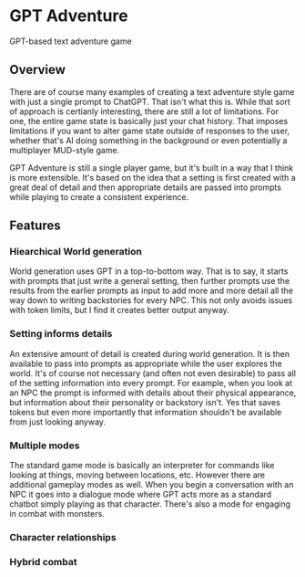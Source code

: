 # GPT Adventure
GPT-based text adventure game

## Overview
There are of course many examples of creating a text adventure style game with just a single prompt to ChatGPT.  That isn't what this is.
While that sort of approach is certianly interesting, there are still a lot of limitations.  For one, the entire game state is basically
just your chat history.  That imposes limitations if you want to alter game state outside of responses to the user, whether that's AI doing
something in the background or even potentially a multiplayer MUD-style game.

GPT Adventure is still a single player game, but it's built in a way that I think is more extensible.  It's based on the idea that a setting
is first created with a great deal of detail and then appropriate details are passed into prompts while playing to create a consistent experience.

## Features

### Hiearchical World generation

World generation uses GPT in a top-to-bottom way.  That is to say, it starts with prompts that just write a general setting, then further prompts
use the results from the earlier prompts as input to add more and more detail all the way down to writing backstories for every NPC.  This not
only avoids issues with token limits, but I find it creates better output anyway.

### Setting informs details

An extensive amount of detail is created during world generation.  It is then available to pass into prompts as appropriate while the user explores
the world.  It's of course not necessary (and often not even desirable) to pass all of the setting information into every prompt.  For example,
when you look at an NPC the prompt is informed with details about their physical appearance, but information about their personality or backstory
isn't.  Yes that saves tokens but even more importantly that information shouldn't be available from just looking anyway.

### Multiple modes

The standard game mode is basically an interpreter for commands like looking at things, moving between locations, etc.  However there are additional
gameplay modes as well.  When you begin a conversation with an NPC it goes into a dialogue mode where GPT acts more as a standard chatbot simply
playing as that character.  There's also a mode for engaging in combat with monsters.

### Character relationships

### Hybrid combat
